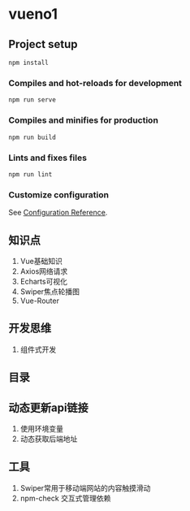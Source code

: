 # vueno1

## Project setup
```
npm install
```

### Compiles and hot-reloads for development
```
npm run serve
```

### Compiles and minifies for production
```
npm run build
```

### Lints and fixes files
```
npm run lint
```

### Customize configuration
See [Configuration Reference](https://cli.vuejs.org/config/).

## 知识点
1. Vue基础知识
2. Axios网络请求
3. Echarts可视化
4. Swiper焦点轮播图
5. Vue-Router

## 开发思维
1. 组件式开发


## 目录


## 动态更新api链接
1. 使用环境变量
2. 动态获取后端地址
## 工具
1. Swiper常用于移动端网站的内容触摸滑动
2. npm-check 交互式管理依赖